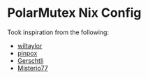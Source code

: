 # PolarMutex Nix Config

Took inspiration from the following:

- [wiltaylor](https://github.com/wiltaylor/dotfiles)
- [pinpox](https://github.com/pinpox/nixos)
- [Gerschtli](https://github.com/Gerschtli/nix-config)
- [Misterio77](https://github.com/Misterio77/nix-config)
